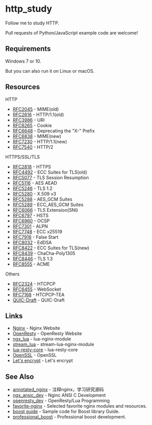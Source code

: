 # http_study

Follow me to study HTTP.

Pull requests of Python/JavaScript example code are welcome!

## Requirements

Windows 7 or 10.

But you can also run it on Linux or macOS.

## Resources

HTTP

* [RFC2045](https://tools.ietf.org/html/rfc2045) - MIME(old)
* [RFC2616](https://tools.ietf.org/html/rfc2616) - HTTP/1.1(old)
* [RFC3986](https://tools.ietf.org/html/rfc3986) - URI
* [RFC6265](https://tools.ietf.org/html/rfc6265) - Cookie
* [RFC6648](https://tools.ietf.org/html/rfc6648) - Deprecating the "X-" Prefix
* [RFC6838](https://tools.ietf.org/html/rfc6838) - MIME(new)
* [RFC7230](https://tools.ietf.org/html/rfc7230) - HTTP/1.1(new)
* [RFC7540](https://tools.ietf.org/html/rfc7540) - HTTP/2

HTTPS/SSL/TLS

* [RFC2818](https://tools.ietf.org/html/rfc2818) - HTTPS
* [RFC4492](https://tools.ietf.org/html/rfc4492) - ECC Suites for TLS(old)
* [RFC5077](https://tools.ietf.org/html/rfc5077) - TLS Session Resumption
* [RFC5116](https://tools.ietf.org/html/rfc5116) - AES AEAD
* [RFC5246](https://tools.ietf.org/html/rfc5246) - TLS 1.2
* [RFC5280](https://tools.ietf.org/html/rfc5280) - X.509 v3
* [RFC5288](https://tools.ietf.org/html/rfc5288) - AES_GCM Suites
* [RFC5289](https://tools.ietf.org/html/rfc5289) - ECC_AES_GCM Suites
* [RFC6066](https://tools.ietf.org/html/rfc6066) - TLS Extension(SNI)
* [RFC6797](https://tools.ietf.org/html/rfc6797) - HSTS
* [RFC6960](https://tools.ietf.org/html/rfc6960) - OCSP
* [RFC7301](https://tools.ietf.org/html/rfc7301) - ALPN
* [RFC7748](https://tools.ietf.org/html/rfc7748) - ECC x25519
* [RFC7918](https://tools.ietf.org/html/rfc7918) - False Start
* [RFC8032](https://tools.ietf.org/html/rfc8032) - EdDSA
* [RFC8422](https://tools.ietf.org/html/rfc8422) - ECC Suites for TLS(new)
* [RFC8439](https://tools.ietf.org/html/rfc8439) - ChaCha-Poly1305
* [RFC8446](https://tools.ietf.org/html/rfc8446) - TLS 1.3
* [RFC8555](https://tools.ietf.org/html/rfc8555) - ACME

Others

* [RFC2324](https://tools.ietf.org/html/rfc2324) - HTCPCP
* [RFC6455](https://tools.ietf.org/html/rfc6455) - WebSocket
* [RFC7168](https://tools.ietf.org/html/rfc7168) - HTCPCP-TEA
* [QUIC-Draft](https://quicwg.org/) - QUIC-Draft


## Links

* [Nginx](http://nginx.org/) - Nginx Website
* [OpenResty](http://openresty.org/) - OpenResty Website
* [ngx_lua](https://github.com/openresty/lua-nginx-module) - lua-nginx-module
* [stream_lua](https://github.com/openresty/stream-lua-nginx-module) - stream-lua-nginx-module
* [lua-resty-core](https://github.com/openresty/lua-resty-core) - lua-resty-core
* [OpenSSL](https://www.openssl.org) - OpenSSL
* [Let's encrypt](https://letsencrypt.org/) - Let's encrypt

## See Also

* [annotated_nginx](https://github.com/chronolaw/annotated_nginx) - 注释nginx，学习研究源码
* [ngx_ansic_dev](https://github.com/chronolaw/ngx_ansic_dev) - Nginc ANSI C Development
* [openresty_dev](https://github.com/chronolaw/openresty_dev) - OpenResty/Lua Programming
* [favorite-nginx](https://github.com/chronolaw/favorite-nginx) - Selected favorite nginx modules and resources.
* [boost guide](https://github.com/chronolaw/boost_guide.git) - Sample code for Boost library Guide.
* [professional_boost](https://github.com/chronolaw/professional_boost.git) - Professional boost development.
